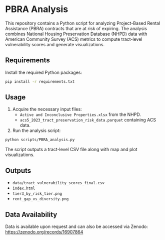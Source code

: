 # PBRA Analysis

This repository contains a Python script for analyzing Project-Based Rental Assistance (PBRA) contracts that are at risk of expiring. The analysis combines National Housing Preservation Database (NHPD) data with American Community Survey (ACS) metrics to compute tract-level vulnerability scores and generate visualizations.

## Requirements

Install the required Python packages:

```bash
pip install -r requirements.txt
```

## Usage

1. Acquire the necessary input files:
   - `Active and Inconclusive Properties.xlsx` from the NHPD.
   - `acs5_2023_tract_preservation_risk_data.parquet` containing ACS data.
2. Run the analysis script:

```bash
python scripts/PBRA_analysis.py
```

The script outputs a tract-level CSV file along with map and plot visualizations.

## Outputs

- `data/tract_vulnerability_scores_final.csv`
- `index.html`
- `tier3_by_risk_tier.png`
- `rent_gap_vs_diversity.png`

## Data Availability

Data is available upon request and can also be accessed via Zenodo: https://zenodo.org/records/16907864
